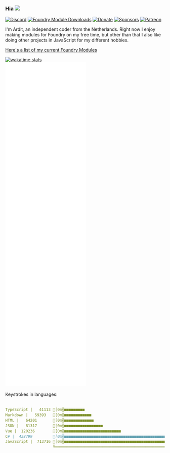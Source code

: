 ### Hia <img src="https://cdn.discordapp.com/emojis/680797150300733483.gif?v=1" width="25px" />

[![Discord](https://img.shields.io/badge/Discord-ardittristan%230001-green)](https://discord.com/channels/@me/158250284466962432)
[![Foundry Module Downloads](https://img.shields.io/badge/dynamic/json?color=green&label=Module%20Downloads&query=total&url=https://nodered.ardittristan.xyz:1880/api/gitstats.json)](https://ardittristan.github.io/FoundryModules/)
[![Donate](https://img.shields.io/badge/Buy%20me%20a%20coffee-PayPal-green)](https://www.paypal.com/cgi-bin/webscr?cmd=_s-xclick&hosted_button_id=TF3LJHWV9U7HN)
[![Sponsors](https://img.shields.io/github/sponsors/ardittristan?color=green&label=Sponsors)](https://github.com/sponsors/ardittristan)
[![Patreon](https://img.shields.io/badge/dynamic/json?color=green&label=Patreon&query=message&url=https://shieldsio-patreon.vercel.app/api/?username=ardittristan&type=patrons)](https://www.patreon.com/ardittristan)

I'm Ardit, an independent coder from the Netherlands. Right now I enjoy making modules for Foundry on my free time, but other than that I also like doing other projects in JavaScript for my different hobbies.

[Here's a list of my current Foundry Modules](https://ardittristan.github.io/FoundryModules/)

<!-- wakatime stats -->

[![wakatime stats](https://github-readme-stats.vercel.app/api/wakatime?username=ardittristan&layout=compact&range=last_7_days&theme=cobalt&title_color=00ffff&custom_title=Last%20weeks%20coding%20activity)](https://github.com/anuraghazra/github-readme-stats)  
[![GitHub metrics](https://raw.githubusercontent.com/ardittristan/ardittristan/master/github-metrics.svg)](https://github.com/lowlighter/metrics)

Keystrokes in languages:

<!-- insert_codestats_start -->

```yaml

TypeScript |   41113 [0m╢■■■■■■■■■
Markdown |   59393   [0m╢■■■■■■■■■■■■
HTML |   64201       [0m╢■■■■■■■■■■■■■
JSON |   81317       [0m╢■■■■■■■■■■■■■■■■■
Vue |  120236        [0m╢■■■■■■■■■■■■■■■■■■■■■■■■■
C# |  438799         [0m╢■■■■■■■■■■■■■■■■■■■■■■■■■■■■■■■■■■■■■■■■■■■■■■■■■■■■■■■■■■■■■■■■■■■■■■■■■■■■■■■■■■■■■■■■■■■■
JavaScript |  713716 [0m╢■■■■■■■■■■■■■■■■■■■■■■■■■■■■■■■■■■■■■■■■■■■■■■■■■■■■■■■■■■■■■■■■■■■■■■■■■■■■■■■■■■■■■■■■■■■■■■■■■■■■■■■■■■■■■■■■■■■■■■■■■■■■■■■■■■■■■■■■■■■■■■■■■■■■■■
                     ╚══════════════════════════════════════════════════════════════════════════════════════════════════════════════════════════════════════════════════════
```

<!-- insert_codestats_end -->
